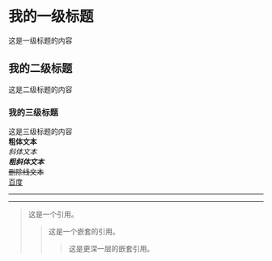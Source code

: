 # 我的一级标题  
这是一级标题的内容
## 我的二级标题  
这是二级标题的内容
### 我的三级标题  
这是三级标题的内容  
**粗体文本**  
*斜体文本*  
***粗斜体文本***  
~~删除线文本~~  
[百度](https://www.baidu.com "百度首页")  
***  
  
***  
> 这是一个引用。  
>  
> > 这是一个嵌套的引用。  
> >  
> > > 这是更深一层的嵌套引用。
